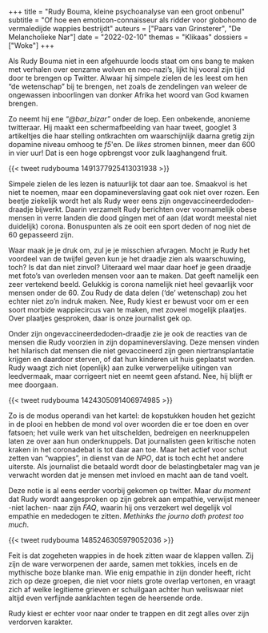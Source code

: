 +++
title    = "Rudy Bouma, kleine psychoanalyse van een groot onbenul"
subtitle = "Of hoe een emoticon-connaisseur als ridder voor globohomo de vermaledijde wappies bestrijdt"
auteurs  = ["Paars van Grinsterer", "De Melancholieke Nar"]
date     = "2022-02-10"
themas   = "Klikaas"
dossiers = ["Woke"]
+++


Als Rudy Bouma niet in een afgehuurde loods staat om ons bang te maken met verhalen over eenzame wolven en neo-nazi’s, lijkt hij vooral zijn tijd door te brengen op Twitter. Alwaar hij simpele zielen de les leest om hen “de wetenschap” bij te brengen, net zoals de zendelingen van weleer de ongewassen inboorlingen van donker Afrika het woord van God kwamen brengen.

Zo neemt hij ene _“@bar_bizar”_ onder de loep. Een onbekende, anonieme twitteraar. Hij maakt een schermafbeelding van haar tweet, googlet 3 artikeltjes die haar stelling ontkrachten om waarschijnlijk daarna gretig zijn dopamine niveau omhoog te <i>f5</i>'en. De _likes_ stromen binnen, meer dan 600 in vier uur! Dat is een hoge opbrengst voor zulk laaghangend fruit.

{{< tweet rudybouma 1491377925413031938 >}}

Simpele zielen de les lezen is natuurlijk tot daar aan toe. Smaakvol is het niet te noemen, maar een dopamineverslaving gaat ook niet over rozen. Een beetje ziekelijk wordt het als Rudy weer eens zijn ongevaccineerdedoden-draadje bijwerkt. Daarin verzamelt Rudy berichten over voornamelijk obese mensen in verre landen die dood gingen met of aan (dat wordt meestal niet duidelijk) corona. Bonuspunten als ze ooit een sport deden of nog niet de 60 gepasseerd zijn.

Waar maak je je druk om, zul je je misschien afvragen. Mocht je Rudy het voordeel van de twijfel geven kun je het draadje zien als waarschuwing, toch? Is dat dan niet zinvol? Uiteraard wel maar daar hoef je geen draadje met foto’s van overleden mensen voor aan te maken. Dat geeft namelijk een zeer vertekend beeld. Gelukkig is corona namelijk niet heel gevaarlijk voor mensen onder de 60. Zou Rudy de data delen (‘de’ wetenschap) zou het echter niet zo’n indruk maken. Nee, Rudy kiest er bewust voor om er een soort morbide wappiecircus van te maken, met zoveel mogelijk plaatjes. Over plaatjes gesproken, daar is onze journalist gek op.

Onder zijn ongevaccineerdedoden-draadje zie je ook de reacties van de mensen die Rudy voorzien in zijn dopamineverslaving. Deze mensen vinden het hilarisch dat mensen die niet gevaccineerd zijn geen niertransplantatie krijgen en daardoor sterven, of dat hun kinderen uit huis geplaatst worden. Rudy waagt zich niet (openlijk) aan zulke verwerpelijke uitingen van leedvermaak, maar corrigeert niet en neemt geen afstand. Nee, hij blijft er mee doorgaan. 

{{< tweet rudybouma 1424305091406974985 >}}

Zo is de modus operandi van het kartel: de kopstukken houden het gezicht in de plooi en hebben de mond vol over woorden die er toe doen en over fatsoen; het vuile werk van het uitschelden, bedreigen en neerknuppelen laten ze over aan hun onderknuppels. Dat journalisten geen kritische noten kraken in het coronadebat is tot daar aan toe. Maar het actief voor schut zetten van “wappies”, in dienst van de _NPO_, dat is toch echt het andere uiterste. Als journalist die betaald wordt door de belastingbetaler mag van je verwacht worden dat je mensen met invloed en macht aan de tand voelt. 

Deze notie is al eens eerder voorbij gekomen op twitter. Maar _du moment_ dat Rudy wordt aangesproken op zijn gebrek aan empathie, verwijst meneer -niet lachen- naar zijn _FAQ_, waarin hij ons verzekert wel degelijk vol empathie en mededogen te zitten. _Methinks the journo doth protest too much_.

{{< tweet rudybouma 1485246305979052036 >}}

Feit is dat zogeheten wappies in de hoek zitten waar de klappen vallen. Zij zijn de ware verworpenen der aarde, samen met tokkies, incels en de mythische boze blanke man. Wie enig empathie in zijn donder heeft, richt zich op deze groepen, die niet voor niets grote overlap vertonen, en vraagt zich af welke legitieme grieven er schuilgaan achter hun weliswaar niet altijd even verfijnde aanklachten tegen de heersende orde. 

Rudy kiest er echter voor naar onder te trappen en dit zegt alles over zijn verdorven karakter.
